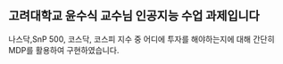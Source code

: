 ## 고려대학교 윤수식 교수님 인공지능 수업 과제입니다

나스닥,SnP 500, 코스닥, 코스피 지수 중 어디에 투자를 해야하는지에 대해 간단히 MDP를 활용하여 구현하였습니다.
